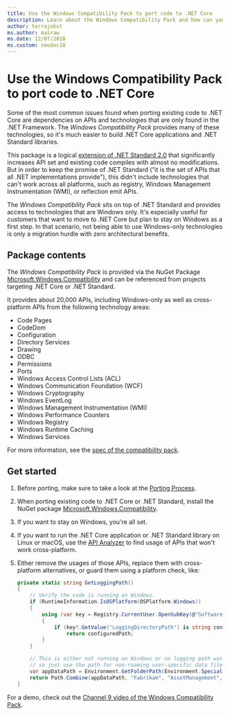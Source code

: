 ```yaml
---
title: Use the Windows Compatibility Pack to port code to .NET Core
description: Learn about the Windows Compatibility Pack and how can you use it to port existing .NET Framework code to .NET Core
author: terrajobst
ms.author: mairaw
ms.date: 12/07/2018
ms.custom: seodec18
---
```

# Use the Windows Compatibility Pack to port code to .NET Core

Some of the most common issues found when porting existing
code to .NET Core are dependencies on APIs and technologies that are only
found in the .NET Framework. The *Windows Compatibility Pack* provides many
of these technologies, so it's much easier to build .NET Core applications and .NET
Standard libraries.

This package is a logical [extension of .NET Standard 2.0](../whats-new/dotnet-core-2-0.md#api-changes-and-library-support)
that significantly increases API set and existing code compiles with almost no
modifications. But in order to keep the promise of .NET Standard ("it is the set
of APIs that all .NET implementations provide"), this didn't include
technologies that can't work across all platforms, such as registry, Windows
Management Instrumentation (WMI), or reflection emit APIs.

The *Windows Compatibility Pack* sits on top of .NET Standard and provides
access to technologies that are Windows only. It's especially useful for
customers that want to move to .NET Core but plan to stay on Windows as a first
step. In that scenario, not being able to use Windows-only technologies is only
a migration hurdle with zero architectural benefits.

## Package contents

The *Windows Compatibility Pack* is provided via the NuGet Package
[Microsoft.Windows.Compatibility](https://www.nuget.org/packages/Microsoft.Windows.Compatibility)
and can be referenced from projects targeting .NET Core or .NET Standard.

It provides about 20,000 APIs, including Windows-only as well as cross-platform
APIs from the following technology areas:

* Code Pages
* CodeDom
* Configuration
* Directory Services
* Drawing
* ODBC
* Permissions
* Ports
* Windows Access Control Lists (ACL)
* Windows Communication Foundation (WCF)
* Windows Cryptography
* Windows EventLog
* Windows Management Instrumentation (WMI)
* Windows Performance Counters
* Windows Registry
* Windows Runtime Caching
* Windows Services

For more information, see the [spec of the compatibility pack](https://github.com/dotnet/designs/blob/master/accepted/compat-pack/compat-pack.md).

## Get started

1. Before porting, make sure to take a look at the [Porting Process](index.md).

2. When porting existing code to .NET Core or .NET Standard, install the NuGet
   package [Microsoft.Windows.Compatibility](https://www.nuget.org/packages/Microsoft.Windows.Compatibility).

3. If you want to stay on Windows, you're all set.

4. If you want to run the .NET Core application or .NET Standard library on
   Linux or macOS, use the [API Analyzer](https://blogs.msdn.microsoft.com/dotnet/2017/10/31/introducing-api-analyzer/)
   to find usage of APIs that won't work cross-platform.

5. Either remove the usages of those APIs, replace them with cross-platform
   alternatives, or guard them using a platform check, like:

    ```csharp
    private static string GetLoggingPath()
    {
        // Verify the code is running on Windows.
        if (RuntimeInformation.IsOSPlatform(OSPlatform.Windows))
        {
            using (var key = Registry.CurrentUser.OpenSubKey(@"Software\Fabrikam\AssetManagement"))
            {
                if (key?.GetValue("LoggingDirectoryPath") is string configuredPath)
                    return configuredPath;
            }
        }

        // This is either not running on Windows or no logging path was configured,
        // so just use the path for non-roaming user-specific data files.
        var appDataPath = Environment.GetFolderPath(Environment.SpecialFolder.LocalApplicationData);
        return Path.Combine(appDataPath, "Fabrikam", "AssetManagement", "Logging");
    }
    ```

For a demo, check out the [Channel 9 video of the Windows Compatibility Pack](https://channel9.msdn.com/Events/Connect/2017/T123).

